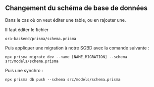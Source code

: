 ## Changement du schéma de base de données


Dans le cas où on veut éditer une table, ou en rajouter une.  

Il faut éditer le fichier 

```
ora-backend/prisma/schema.prisma
```

Puis appliquer une migration à notre SGBD avec la comande suivante :  

```
npx prisma migrate dev --name [NAME_MIGRATION] --schema src/models/schema.prisma
```

Puis une synchro :  

```
npx prisma db push --schema src/models/schema.prisma 
```